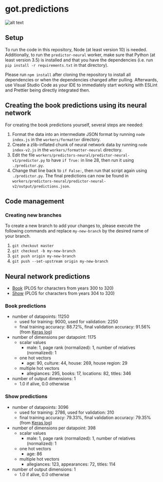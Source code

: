 # got.predictions
![alt text](https://www.hypable.com/wp-content/uploads/2016/05/game-of-thrones-hall-of-faces.jpg)
## Setup

To run the code in this repository, Node (at least version 10) is needed. Additionally, to run the `predictor-neural` worker, make sure that Python (at least version 3.5) is installed and that you have the dependencies (i.e. run `pip install -r requirements.txt` in that directory).

Please run `npm install` after cloning the repository to install all dependencies or when the dependencies changed after pulling. Afterwards, use Visual Studio Code as your IDE to immediately start working with ESLint and Prettier being directly integrated then.

## Creating the book predictions using its neural network

For creating the book predictions yourself, several steps are needed:

1. Format the data into an intermediate JSON format by running `node index.js` in the `workers/formatter` directory.
2. Create a zlib-inflated chunk of neural network data by running `node index-v2.js` in the `workers/formatter-neural` directory.
3. Edit the file `workers/predictors-neural/predictor-neural-v1/predictor.py` to have `if True:` in line 28, then run it using `./predictor.py`.
4. Change that line back to `if False:`, then run that script again using `./predictor.py`. The final predictions can now be found in `workers/predictors-neural/predictor-neural-v2/output/predictions.json`.

## Code management

### Creating new branches

To create a new branch to add your changes to, please execute the following commands and replace `my-new-branch` by the desired name of your branch.

1. `git checkout master`
2. `git checkout -b my-new-branch`
3. `git push origin my-new-branch`
4. `git push --set-upstream origin my-new-branch`

## Neural network predictions

- [Book](workers/predictors-neural/predictor-neural-v2/output/predictions.json) (PLOS for characters from years 300 to 320)
- [Show](workers/predictors-neural/predictor-neural-show-v1/output/predictions.json) (PLOS for characters from years 304 to 320)

### Book predictions

- number of datapoints: 11250
  - used for training: 9000, used for validation: 2250
  - final training accuracy: 88.72%, final validation accuracy: 91.56% (from [Keras log](workers/predictors-neural/predictor-neural-v2/models/keras-log))
- number of dimensions per datapoint: 1175
  - scalar values
    - male: 1, page rank (normalized): 1, number of relatives (normalized): 1
  - one hot vectors
    - age: 90, culture: 44, house: 269, house region: 29
  - multiple hot vectors
    - allegiances: 295, books: 17, locations: 82, titles: 346
- number of output dimensions: 1
  - 1.0 if alive, 0.0 otherwise

### Show predictions

- number of datapoints: 3096
  - used for training: 2786, used for validation: 310
  - final training accuracy: 79.33%, final validation accuracy: 79.35% (from [Keras log](workers/predictors-neural/predictor-neural-show-v1/models/keras-log))
- number of dimensions per datapoint: 398
  - scalar values
    - male: 1, page rank (normalized): 1, number of relatives (normalized): 1
  - one hot vectors
    - age: 86
  - multiple hot vectors
    - allegiances: 123, appearances: 72, titles: 114
- number of output dimensions: 1
  - 1.0 if alive, 0.0 otherwise
